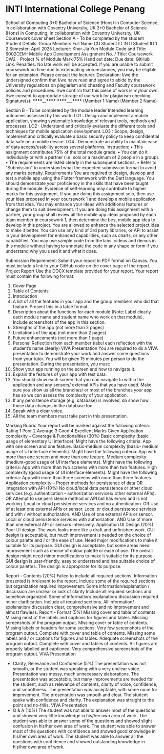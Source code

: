 # INTI International College Penang

School of Computing
3+0 Bachelor of Science (Hons) in Computer Science, in collaboration with Coventry University, UK
3+0 Bachelor of Science (Hons) in Computing, in collaboration with Coventry University, UK
Coursework cover sheet
Section A - To be completed by the student
Student Details:
Group
Members
Full Name
CU Student ID
INTI Student ID
1
2
Semester: April 2025
Lecturer: Khor Jia Yun
Module Code and Title:
6002CEM– Mobile App Development
Assignment No. / Title: Coursework
CW2 – Project
% of Module Mark
75%
Hand out date:
Due date:
GitHub Link:
Penalties: No late work will be accepted. If you are unable to submit coursework on time due to
extenuating circumstances, you may be eligible for an extension. Please consult the lecturer.
Declaration:
I/we the undersigned confirm that I/we have read and agree to abide by the University regulations on
plagiarism and cheating and Faculty coursework policies and procedures. I/we confirm that this piece
of work is my/our own. I/we consent to appropriate storage of our work for plagiarism checking.
Signature(s): ****\*\*\*\*****\_\_****\*\*\*\***** ****\*\*\*\*****\_\_\_****\*\*\*\*****
(Member 1 Name) (Member 2 Name)

Section B - To be completed by the module leader
Intended learning outcomes assessed by this work:
LO1 : Design and implement a mobile application, showing systematic knowledge of relevant tools,
methods and processes.
LO2 : Understand and critically evaluate the different tools and techniques for mobile application
development.
LO3 : Scope, design, implement and critically evaluate a basic security policy to keep confidential
data safe on a mobile device.
LO4 : Demonstrate an ability to maintain ease of data access/usability across several platforms.
Instruction:
•
This assignment contributes 75% of the total module grade.
•
You can do it individually or with a partner (i.e. solo or a maximum of 2 people in a group).
•
The requirements are listed clearly in the subsequent sections.
•
Refer to “Submission” to understand what the expected submission format to avoid any marks penalty.
Requirements
You are required to design, develop and test a mobile app using the Flutter framework with the Dart
language. You should demonstrate your proficiency in the skills that have been taught during the module.
Evidence of self-learning may contribute to higher marks for this assignment.
If you are doing this assignment solo, then use your idea proposed in your coursework 1 and develop a
mobile application from that idea. You may enhance your ideas with additional features or change them to
suit development.
If you are doing this assignment with a partner, your group shall review all the mobile app ideas proposed by
each team member in coursework 1, then determine the best mobile app idea to develop in this project. You
are allowed to enhance the selected project idea to make it better. You can use any kind of 3rd party libraries,
or API to assist in your development for enhanced capabilities, such as charts, or any other capabilities.
You may use sample code from the labs, videos and demos in this module without having to annotate the
code in any shape or form if you understand why you used it and what it does.

Submission Requirement:
Submit your report in PDF format on Canvas. You must include a link to your GitHub code on the cover
page of the report.
Project Report
Use the DOCX template provided for your report.
Your report must contain the following format:

1. Cover Page
2. Table of Contents
3. Introduction
4. A list of all the features in your app and the group members who did that feature. Present this in a
   table format.
5. Description about the functions for each module (Note: Label clearly each module name and
   student name who work on that module). Include screenshots of the app in this section.
6. Strengths of the app (not more than 2 pages)
7. Limitations of the app (not more than 2 pages)
8. Future enhancements (not more than 1 page)
9. Personal Reflection from each member (label each reflection with the student’s name clearly)
   VIVA Presentation
   You are required to do a VIVA presentation to demonstrate your work and answer some questions from
   your tutor. You will be given 15 minutes per person to do the presentation. During the presentation, you
   must:
10. Show your app running on the screen and how to navigate it.
11. Explain the features of your app with test data.
12. You should show each screen that you can navigate to within the application and any sensors/
    external APIs that you have used. Make sure you show us all the branches/ or most of the branches
    your app has so we can assess the complexity of your application.
13. If any persistence storage (e.g. database) is involved, do show how those data changes in the
    database too.
14. Speak with a clear voice.
15. All the team members must take part in this presentation.

Marking Rubric
Your report will be marked against the following criteria:
Rating
1
Poor
2
Average
3
Good
4
Excellent
Marks
Given
Application
complexity –
Coverage &
Functionalities
(30%)
Basic complexity (basic usage
of elementary UI interface).
Might
have
the
following
criteria:
App with one screen and one
feature.
Basic-medium
complexity
(basic- medium usage of UI
interface elements).
Might
have
the
following
criteria:
App with more than one
screen and more than one
feature.
Medium
complexity
(medium-good usage of
UI interface elements).
Might have the following
criteria:
App with more than two
screens with more than
two features.
High complexity (good usage of
UI interface elements).
Might have the following criteria:
App
with
more
than
three
screens with more than three
features.
Application
complexity –
Proper methods
for persistence
of data
OR
integration with
API
(10%)
No cloud/local data
persistence or other cloud
services (e.g. authentication –
authorization services/ other
external APIs).
OR
Attempt to use persistence
method or API but has errors
and is not working.
Local or cloud persistence
services and no
authentication.
OR
Use of at least one external
APIs or sensor.
Local or cloud
persistence services
and with / without
authorization.
AND
Use of one external APIs
or sensor.
Local or cloud persistence
services with authorization.
AND
Use of more than one external
API or sensors intensively.
Application UI
Design
(20%)
Poor UI design. The work looks
more
like
a
draft
and
unfinished work.
GUI design is acceptable, but
much improvement is needed
on the choice of colour
palette and / or the ease of
use.
Need
major
modifications
to
make
it
suitable for its purpose.
GUI
design
is
acceptable, but some
areas
need
improvement such as
choice of colour palette
or ease of use. The
overall
design
might
need
minor
modifications to make it
suitable for its purpose.
GUI design is user-friendly, easy
to understand and has suitable
choice of colour palettes. The
design is appropriate for its
purpose.

Report -
Contents
(20%)
Failed to include all required
sections. Information
presented is irrelevant to the
report.
Include some of the required
sections but organization
required improvement.
Some
information/explanation /
discussion are unclear or lack
of clarity
Include all required
sections and somehow
organized.
Some of information/
explanation/ discussion
required minor
clarification.
Include all required sections.
All information/ explanation/
discussion clear,
comprehensive and no
improvement and almost
flawless.
Report - Format
(5%)
Missing cover and table of
contents.
Missing most of the labels
and captions for figures and
tables.
Missing screenshots of the
program output.
Missing cover or table of
contents.
Missing labels or headers for
some sections.
Very few screenshots of the
program output.
Complete with cover
and table of contents.
Missing some labels and
/ or captions for figures
and tables.
Adequate screenshots
of the program output.
Complete with cover and tables
of contents.
All figures are properly labelled
and captioned.
Very comprehensive
screenshots of the program
output.
VIVA
Presentation

- Clarity,
  Relevance and
  Confidence
  (5%)
  The presentation was not
  smooth, or the student was
  speaking with a very unclear
  voice. Presentation was
  messy, much unnecessary
  elaborations.
  The presentation was
  acceptable, but many
  improvements are needed for
  the student, such as
  relevance of contents, clarity
  of voice, confidence, and
  smoothness.
  The presentation was
  acceptable, with some
  room for improvement.
  The presentation was smooth
  and clear. The student spoke
  with confidence and clarity. The
  explanation was straight to the
  point and no-frills.
  VIVA
  Presentation
- Q & A
  (10%)
  The student was not able to
  answer most of the questions
  and showed very little
  knowledge in his/her own
  area of work.
  The student was able to
  answer some of the
  questions and showed slight
  confusion in his/her own area
  of work.
  The student was able to
  answer most of the
  questions with
  confidence and showed
  good knowledge in
  his/her own area of
  work.
  The student was able to answer
  all the questions with
  confidence and showed
  outstanding knowledge in
  his/her own area of work.

